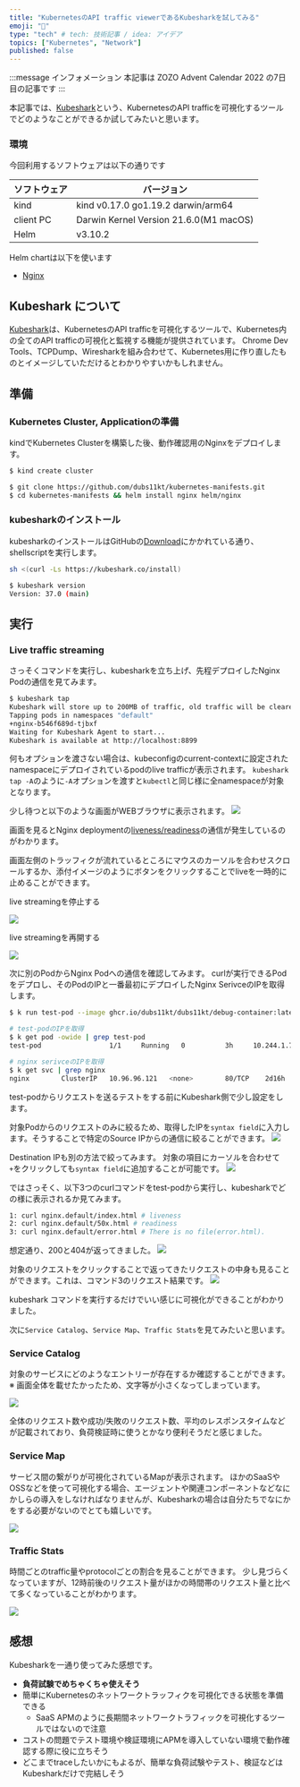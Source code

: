 ```yaml
---
title: "KubernetesのAPI traffic viewerであるKubesharkを試してみる"
emoji: "🥶"
type: "tech" # tech: 技術記事 / idea: アイデア
topics: ["Kubernetes", "Network"]
published: false
---
```


:::message
インフォメーション
本記事は ZOZO Advent Calendar 2022 の7日目の記事です
:::

本記事では、[Kubeshark](https://github.com/kubeshark/kubeshark)という、KubernetesのAPI trafficを可視化するツールでどのようなことができるか試してみたいと思います。

### 環境

今回利用するソフトウェアは以下の通りです

| ソフトウェア | バージョン |
| --  | --        |
| kind | kind v0.17.0 go1.19.2 darwin/arm64 |
| client PC   | Darwin Kernel Version 21.6.0(M1 macOS) |
| Helm | v3.10.2|

Helm chartは以下を使います
- [Nginx](https://github.com/dubs11kt/kubernetes-manifests/tree/zenn/kubeshark-tutorial/helm/nginx)


## Kubeshark について

[Kubeshark](https://github.com/kubeshark/kubeshark)は、KubernetesのAPI trafficを可視化するツールで、Kubernetes内の全てのAPI trafficの可視化と監視する機能が提供されています。
Chrome Dev Tools、TCPDump、Wiresharkを組み合わせて、Kubernetes用に作り直したものとイメージしていただけるとわかりやすいかもしれません。

<!-- kubesharkについてすこし説明を入れる -->



## 準備

### Kubernetes Cluster, Applicationの準備

kindでKubernetes Clusterを構築した後、動作確認用のNginxをデプロイします。

```bash
$ kind create cluster

$ git clone https://github.com/dubs11kt/kubernetes-manifests.git
$ cd kubernetes-manifests && helm install nginx helm/nginx
```

### kubesharkのインストール

kubesharkのインストールはGitHubの[Download](https://github.com/kubeshark/kubeshark#download)にかかれている通り、shellscriptを実行します。

```bash
sh <(curl -Ls https://kubeshark.co/install)

$ kubeshark version
Version: 37.0 (main)
```



## 実行

### Live traffic streaming

さっそくコマンドを実行し、kubesharkを立ち上げ、先程デプロイしたNginx Podの通信を見てみます。

```bash
$ kubeshark tap
Kubeshark will store up to 200MB of traffic, old traffic will be cleared once the limit is reached.
Tapping pods in namespaces "default"
+nginx-b546f689d-tjbxf
Waiting for Kubeshark Agent to start...
Kubeshark is available at http://localhost:8899
```

何もオプションを渡さない場合は、kubeconfigのcurrent-contextに設定されたnamespaceにデプロイされているpodのlive trafficが表示されます。
`kubeshark tap -A`のように`-A`オプションを渡すと`kubectl`と同じ様に全namespaceが対象となります。

少し待つと以下のような画面がWEBブラウザに表示されます。
![](/images/kubeshark-tutorial/top-image.png)

画面を見るとNginx deploymentの[liveness/readiness][nginx-health-check]の通信が発生しているのがわかります。

画面左側のトラッフィクが流れているところにマウスのカーソルを合わせスクロールするか、添付イメージのようにボタンをクリックすることでliveを一時的に止めることができます。

live streamingを停止する

![](/images/kubeshark-tutorial/stream-paused.png)

live streamingを再開する

![](/images/kubeshark-tutorial/stream-live.png)


次に別のPodからNginx Podへの通信を確認してみます。
curlが実行できるPodをデプロし、そのPodのIPと一番最初にデプロイしたNginx SerivceのIPを取得します。

```bash
$ k run test-pod --image ghcr.io/dubs11kt/dubs11kt/debug-container:latest -it --rm -- bash

# test-podのIPを取得
$ k get pod -owide | grep test-pod
test-pod                 1/1     Running   0          3h     10.244.1.7    kind-worker   <none>           <none>

# nginx serivceのIPを取得
$ k get svc | grep nginx
nginx        ClusterIP   10.96.96.121   <none>        80/TCP    2d16h
```

test-podからリクエストを送るテストをする前にKubeshark側で少し設定をします。

対象Podからのリクエストのみに絞るため、取得したIPを`syntax field`に入力します。そうすることで特定のSource IPからの通信に絞ることができます。
![](/images/kubeshark-tutorial/syntax-field.png)

Destination IPも別の方法で絞ってみます。
対象の項目にカーソルを合わせて`+`をクリックしても`syntax field`に追加することが可能です。
![](/images/kubeshark-tutorial/syntax-field-click.png)

ではさっそく、以下3つのcurlコマンドをtest-podから実行し、kubesharkでどの様に表示されるか見てみます。

```bash
1: curl nginx.default/index.html # liveness
2: curl nginx.default/50x.html # readiness
3: curl nginx.default/error.html # There is no file(error.html).
```

想定通り、200と404が返ってきました。
![](/images/kubeshark-tutorial/curl-results.png)

対象のリクエストをクリックすることで返ってきたリクエストの中身も見ることができます。これは、コマンド3のリクエスト結果です。
![](/images/kubeshark-tutorial/error-html.png)

kubeshark コマンドを実行するだけでいい感じに可視化ができることがわかりました。

次に`Service Catalog`、`Service Map`、`Traffic Stats`を見てみたいと思います。


### Service Catalog

対象のサービスにどのようなエントリーが存在するか確認することができます。
※ 画面全体を載せたかったため、文字等が小さくなってしまっています。

![](/images/kubeshark-tutorial/service-catalog.png)

全体のリクエスト数や成功/失敗のリクエスト数、平均のレスポンスタイムなどが記載されており、負荷検証時に使うとかなり便利そうだと感じました。



### Service Map

サービス間の繋がりが可視化されているMapが表示されます。
ほかのSaaSやOSSなどを使って可視化する場合、エージェントや関連コンポーネントなどなにかしらの導入をしなければなりませんが、Kubesharkの場合は自分たちでなにかをする必要がないのでとても嬉しいです。

![](/images/kubeshark-tutorial/service-map.png)



### Traffic Stats

時間ごとのtraffic量やprotocolごとの割合を見ることができます。
少し見づらくなっていますが、12時前後のリクエスト量がほかの時間帯のリクエスト量と比べて多くなっていることがわかります。

![](/images/kubeshark-tutorial/traffic-stats.png)



## 感想

Kubesharkを一通り使ってみた感想です。
- **負荷試験でめちゃくちゃ使えそう**
- 簡単にKubernetesのネットワークトラッフィクを可視化できる状態を準備できる
  - SaaS APMのように長期間ネットワークトラフィックを可視化するツールではないので注意
- コストの問題でテスト環境や検証環境にAPMを導入していない環境で動作確認する際に役に立ちそう
- どこまでtraceしたいかにもよるが、簡単な負荷試験やテスト、検証などはKubesharkだけで完結しそう


[Kubeshark]: https://kubeshark.co/
[nginx-health-check]: https://github.com/dubs11kt/kubernetes-manifests/blob/zenn/kubeshark-tutorial/helm/nginx/templates/deployment.yaml#L38-L52

